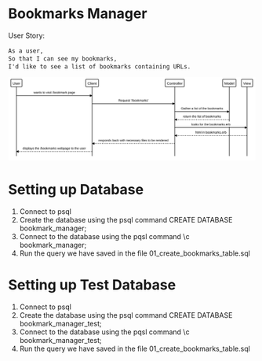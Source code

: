 # Bookmarks Manager

User Story:
```
As a user,
So that I can see my bookmarks,
I'd like to see a list of bookmarks containing URLs.
```
<img src="./images/user_story_1.svg">

# Setting up Database
1. Connect to psql
2. Create the database using the psql command CREATE DATABASE bookmark_manager;
3. Connect to the database using the pqsl command \c bookmark_manager;
4. Run the query we have saved in the file 01_create_bookmarks_table.sql

# Setting up Test Database
1. Connect to psql
2. Create the database using the psql command CREATE DATABASE bookmark_manager_test;
3. Connect to the database using the pqsl command \c bookmark_manager_test;
4. Run the query we have saved in the file 01_create_bookmarks_table.sql
